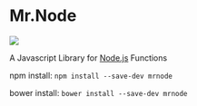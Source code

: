 # Mr.Node

<img src="https://talonbragg.github.io/MNwebsite/tophatlogo%20(2).png">

A Javascript Library for [Node.js](https://nodejs.org) Functions

npm install: `npm install --save-dev mrnode`

bower install: `bower install --save-dev mrnode`
